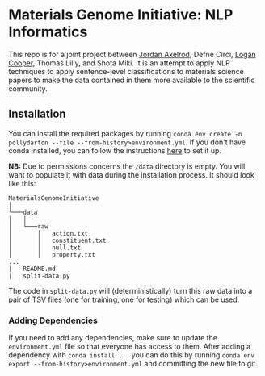 # Materials Genome Initiative: NLP Informatics

This repo is for a joint project between [Jordan Axelrod](https://github.com/jordanIAxelrod), Defne Circi, [Logan Cooper](https://github.com/ldtcooper), Thomas Lilly, and Shota Miki. It is an attempt to apply NLP techniques to apply sentence-level classifications to materials science papers to make the data contained in them more available to the scientific community. 

## Installation

You can install the required packages by running `conda env create -n pollydarton --file --from-history>environment.yml`. If you don't have conda installed, you can follow the instructions [here](https://docs.conda.io/en/latest/miniconda.html) to set it up.

**NB:** Due to permissions concerns the `/data` directory is empty. You will want to populate it with data during the installation process. It should look like this:

```
MaterialsGenomeInitiative
│
└───data
│   │
│   └───raw
│       │   action.txt
│       │   constituent.txt
│       │   null.txt
│       │   property.txt
...
|   README.md
|   split-data.py
```

The code in `split-data.py` will (deterministically) turn this raw data into a pair of TSV files (one for training, one for testing) which can be used. 

### Adding Dependencies
If you need to add any dependencies, make sure to update the `environment.yml` file so that everyone has access to them. After adding a dependency with `conda install ...` you can do this by running `conda env export --from-history>environment.yml` and committing the new file to git.
